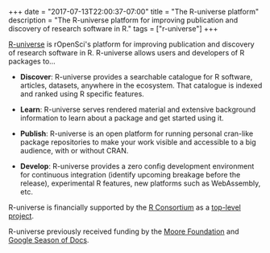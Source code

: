 +++
date = "2017-07-13T22:00:37-07:00"
title = "The R-universe platform"
description = "The R-universe platform for improving publication and discovery of research software in R."
tags = ["r-universe"]
+++

[R-universe](https://r-universe.dev/) is rOpenSci's platform for improving publication and discovery of research software in R.
R-universe allows users and developers of R packages to...

* **Discover**: R-universe provides a searchable catalogue for R software, articles, datasets, anywhere in the ecosystem. That catalogue is indexed and ranked using R specific features.

* **Learn**: R-universe serves rendered material and extensive background information to learn about a package and get started using it.

* **Publish**: R-universe is an open platform for running personal cran-like package repositories to make your work visible and accessible to a big audience, with or without CRAN.

* **Develop**: R-universe provides a zero config development environment for continuous integration (identify upcoming breakage before the release), experimental R features, new platforms such as WebAssembly, etc.

R-universe is financially supported by the [R Consortium](https://r-consortium.org/) as a [top-level project](https://ropensci.org/blog/2024/12/03/r-universe-r-consortium-tlp/).

R-universe previously received funding by the [Moore Foundation](https://ropensci.org/blog/2019/11/06/scientific-package-ecosystem/) and [Google Season of Docs](https://ropensci.org/blog/2024/04/12/gsod-announcement/).

